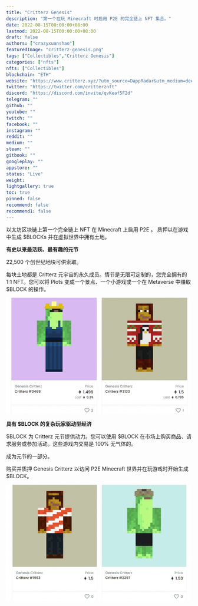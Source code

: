 ```yaml
---
title: "Critterz Genesis"
description: "第一个在玩 Minecraft 时启用 P2E 的完全链上 NFT 集合。"
date: 2022-08-15T00:00:00+08:00
lastmod: 2022-08-15T00:00:00+08:00
draft: false
authors: ["crazyxuanshao"]
featuredImage: "critterz-genesis.png"
tags: ["Collectibles","Critterz Genesis"]
categories: ["nfts"]
nfts: ["Collectibles"]
blockchain: "ETH"
website: "https://www.critterz.xyz/?utm_source=DappRadar&utm_medium=deeplink&utm_campaign=visit-website"
twitter: "https://twitter.com/critterznft"
discord: "https://discord.com/invite/qvKeaf5F2d"
telegram: ""
github: ""
youtube: ""
twitch: ""
facebook: ""
instagram: ""
reddit: ""
medium: ""
steam: ""
gitbook: ""
googleplay: ""
appstore: ""
status: "Live"
weight: 
lightgallery: true
toc: true
pinned: false
recommend: false
recommend1: false
---
```

<p>以太坊区块链上第一个完全链上 NFT&nbsp;在 Minecraft 上启用 P2E&nbsp;。 质押以在游戏中生成 $BLOCKs 并在虚拟世界中拥有土地。</p>

**有史以来最活跃、最有趣的元节**

22,500 个创世纪地块可供索取。

每块土地都是 Critterz 元宇宙的永久成员。情节是无限可定制的，您完全拥有的 1:1 NFT。您可以将 Plots 变成一个景点、一个小游戏或一个在 Metaverse 中赚取 $BLOCK 的操作。

![idsnf](idsnf.png)

**具有 $BLOCK 的复杂玩家驱动型经济**

$BLOCK 为 Critterz 元节提供动力。您可以使用 $BLOCK 在市场上购买商品、请求服务或参加活动。这些游戏内交易是 100% 无气体的。

成为元节的一部分。

购买并质押 Genesis Critterz 以访问 P2E Minecraft 世界并在玩游戏时开始生成 $BLOCK。

![indaisn](indaisn.png)